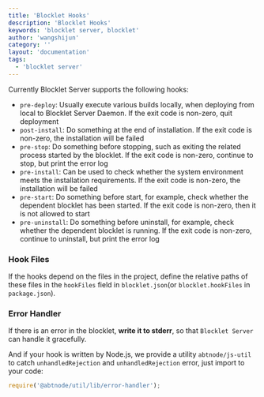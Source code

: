 ```yaml
---
title: 'Blocklet Hooks'
description: 'Blocklet Hooks'
keywords: 'blocklet server, blocklet'
author: 'wangshijun'
category: ''
layout: 'documentation'
tags:
  - 'blocklet server'
---
```


Currently Blocklet Server supports the following hooks:

- `pre-deploy`: Usually execute various builds locally, when deploying from local to Blocklet Server Daemon. If the exit code is non-zero, quit deployment
- `post-install`: Do something at the end of installation. If the exit code is non-zero, the installation will be failed
- `pre-stop`: Do something before stopping, such as exiting the related process started by the blocklet. If the exit code is non-zero, continue to stop, but print the error log
- `pre-install`: Can be used to check whether the system environment meets the installation requirements. If the exit code is non-zero, the installation will be failed
- `pre-start`: Do something before start, for example, check whether the dependent blocklet has been started. If the exit code is non-zero, then it is not allowed to start
- `pre-uninstall`: Do something before uninstall, for example, check whether the dependent blocklet is running. If the exit code is non-zero, continue to uninstall, but print the error log

### Hook Files

If the hooks depend on the files in the project, define the relative paths of these files in the `hookFiles` field in `blocklet.json`(or `blocklet.hookFiles` in `package.json`).

### Error Handler

If there is an error in the blocklet, **write it to stderr**, so that `Blocklet Server` can handle it gracefully.

And if your hook is written by Node.js, we provide a utility `abtnode/js-util` to catch `unhandledRejection` and `unhandledRejection` error, just import to your code:

``` js
require('@abtnode/util/lib/error-handler');
```
